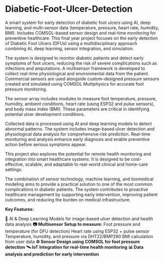 # Diabetic-Foot-Ulcer-Detection
A smart system for early detection of diabetic foot ulcers using AI, deep learning, and multi-sensor data (temperature, pressure, heart rate, humidity, BMI). Includes COMSOL-based sensor design and real-time monitoring for preventive healthcare.
This final year project focuses on the early detection of Diabetic Foot Ulcers (DFUs) using a multidisciplinary approach combining AI, deep learning, sensor integration, and simulation.

The system is designed to monitor diabetic patients and detect early symptoms of foot ulcers, reducing the risk of severe complications such as infections and amputations. A multisensor framework is developed to collect real-time physiological and environmental data from the patient. Commercial sensors are used alongside custom-designed pressure sensors created and simulated using COMSOL Multiphysics for accurate foot pressure monitoring.

The sensor array includes modules to measure foot temperature, pressure, humidity, ambient conditions, heart rate (using ESP32 and pulse sensors), and body mass index (BMI). These parameters are critical in identifying potential ulcer development conditions.

Collected data is processed using AI and deep learning models to detect abnormal patterns. The system includes image-based ulcer detection and physiological data analysis for comprehensive risk prediction. Real-time monitoring and analysis enhance early diagnosis and enable preventive action before serious symptoms appear.

This project also explores the potential for remote health monitoring and integration into smart healthcare systems. It is designed to be cost-effective, scalable, and adaptable to real-world clinical and home-care settings.

The combination of sensor technology, machine learning, and biomedical modeling aims to provide a practical solution to one of the most common complications in diabetic patients. The system contributes to proactive healthcare management by supporting early intervention, improving patient outcomes, and reducing the burden on medical infrastructure.

**Key Features:**

🧠 AI & Deep Learning Models for image-based ulcer detection and health data analysis
**📷 Multisensor Setup to measure:**
      Foot pressure and temperature (for DFU detection)
      Heart rate using ESP32 + pulse sensor
      Temperature, humidity, and pressure via DHT22/BMP280
      BMI calculation from user data
**⚙️ Sensor Design using COMSOL for foot pressure detection**
**🛰️ IoT Integration for real-time health monitoring**
**📊 Data analysis and prediction for early intervention**
